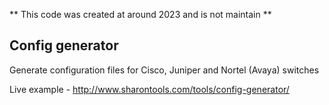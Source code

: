 ** This code was created at around 2023 and is not maintain **

## Config generator
Generate configuration files
for Cisco, Juniper and Nortel (Avaya) switches

Live example - http://www.sharontools.com/tools/config-generator/


